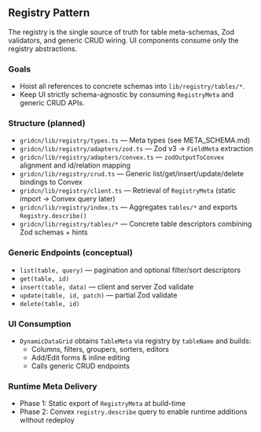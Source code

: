 ## Registry Pattern

The registry is the single source of truth for table meta-schemas, Zod validators, and generic CRUD wiring. UI components consume only the registry abstractions.

### Goals
- Hoist all references to concrete schemas into `lib/registry/tables/*`.
- Keep UI strictly schema-agnostic by consuming `RegistryMeta` and generic CRUD APIs.

### Structure (planned)
- `gridcn/lib/registry/types.ts` — Meta types (see META_SCHEMA.md)
- `gridcn/lib/registry/adapters/zod.ts` — Zod v3 → `FieldMeta` extraction
- `gridcn/lib/registry/adapters/convex.ts` — `zodOutputToConvex` alignment and id/relation mapping
- `gridcn/lib/registry/crud.ts` — Generic list/get/insert/update/delete bindings to Convex
- `gridcn/lib/registry/client.ts` — Retrieval of `RegistryMeta` (static import → Convex query later)
- `gridcn/lib/registry/index.ts` — Aggregates `tables/*` and exports `Registry.describe()`
- `gridcn/lib/registry/tables/*` — Concrete table descriptors combining Zod schemas + hints

### Generic Endpoints (conceptual)
- `list(table, query)` — pagination and optional filter/sort descriptors
- `get(table, id)`
- `insert(table, data)` — client and server Zod validate
- `update(table, id, patch)` — partial Zod validate
- `delete(table, id)`

### UI Consumption
- `DynamicDataGrid` obtains `TableMeta` via registry by `tableName` and builds:
  - Columns, filters, groupers, sorters, editors
  - Add/Edit forms & inline editing
  - Calls generic CRUD endpoints

### Runtime Meta Delivery
- Phase 1: Static export of `RegistryMeta` at build-time
- Phase 2: Convex `registry.describe` query to enable runtime additions without redeploy

